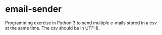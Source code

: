 # email-sender

Programming exercise in Python 3 to send multiple e-mails stored in a csv at the same time. The csv should be in UTF-8.
